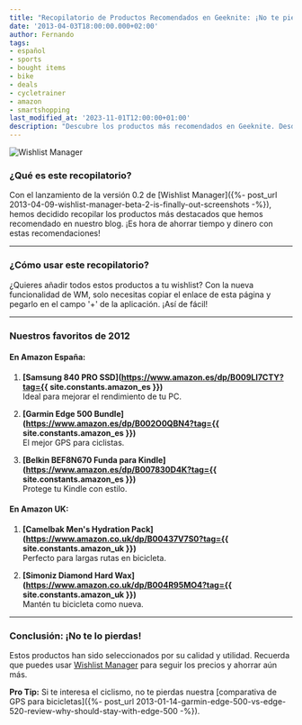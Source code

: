 ```yaml
---
title: "Recopilatorio de Productos Recomendados en Geeknite: ¡No te pierdas estas joyas!"
date: '2013-04-03T18:00:00.000+02:00'
author: Fernando
tags:
- español
- sports
- bought items
- bike
- deals
- cycletrainer
- amazon
- smartshopping
last_modified_at: '2023-11-01T12:00:00+01:00'
description: "Descubre los productos más recomendados en Geeknite. Desde gadgets hasta accesorios para ciclistas, ¡todo en un solo lugar!"
---
```


![Wishlist Manager](https://3.bp.blogspot.com/-54bvAqFXdDc/UW2ne4p-GwI/AAAAAAAAAUc/WeT4FzxdmIE/s1600/dl-button_a%5B1%5D.gif)

### ¿Qué es este recopilatorio?

Con el lanzamiento de la versión 0.2 de [Wishlist Manager]({%- post_url 2013-04-09-wishlist-manager-beta-2-is-finally-out-screenshots -%}), hemos decidido recopilar los productos más destacados que hemos recomendado en nuestro blog. ¡Es hora de ahorrar tiempo y dinero con estas recomendaciones!

---

### ¿Cómo usar este recopilatorio?

¿Quieres añadir todos estos productos a tu wishlist? Con la nueva funcionalidad de WM, solo necesitas copiar el enlace de esta página y pegarlo en el campo '+' de la aplicación. ¡Así de fácil!

---

### Nuestros favoritos de 2012

#### En Amazon España:
1. **[Samsung 840 PRO SSD](https://www.amazon.es/dp/B009LI7CTY?tag={{ site.constants.amazon_es }})**  
   Ideal para mejorar el rendimiento de tu PC.

2. **[Garmin Edge 500 Bundle](https://www.amazon.es/dp/B002O0QBN4?tag={{ site.constants.amazon_es }})**  
   El mejor GPS para ciclistas.

3. **[Belkin BEF8N670 Funda para Kindle](https://www.amazon.es/dp/B007830D4K?tag={{ site.constants.amazon_es }})**  
   Protege tu Kindle con estilo.

#### En Amazon UK:
1. **[Camelbak Men's Hydration Pack](https://www.amazon.co.uk/dp/B00437V7S0?tag={{ site.constants.amazon_uk }})**  
   Perfecto para largas rutas en bicicleta.

2. **[Simoniz Diamond Hard Wax](https://www.amazon.co.uk/dp/B004R95MO4?tag={{ site.constants.amazon_uk }})**  
   Mantén tu bicicleta como nueva.

---

### Conclusión: ¡No te lo pierdas!

Estos productos han sido seleccionados por su calidad y utilidad. Recuerda que puedes usar [Wishlist Manager](https://wmhomepage.apphb.com/) para seguir los precios y ahorrar aún más.

**Pro Tip:** Si te interesa el ciclismo, no te pierdas nuestra [comparativa de GPS para bicicletas]({%- post_url 2013-01-14-garmin-edge-500-vs-edge-520-review-why-should-stay-with-edge-500 -%}).
